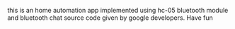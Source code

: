 this is an home automation app implemented using hc-05 bluetooth module and bluetooth chat source code given by google developers. Have fun
